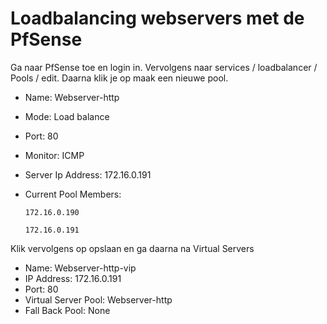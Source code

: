 # Loadbalancing webservers met de PfSense

Ga naar PfSense toe en login in. Vervolgens naar services / loadbalancer / Pools / edit. Daarna klik je op maak een nieuwe pool.

- Name: Webserver-http
- Mode: Load balance
- Port: 80
- Monitor: ICMP
- Server Ip Address: 172.16.0.191
- Current Pool Members: 

      172.16.0.190
    
      172.16.0.191
    
 Klik vervolgens op opslaan en ga daarna na Virtual Servers
 
 - Name: Webserver-http-vip
 - IP Address: 172.16.0.191
 - Port: 80
 - Virtual Server Pool: Webserver-http
 - Fall Back Pool: None
 
 
